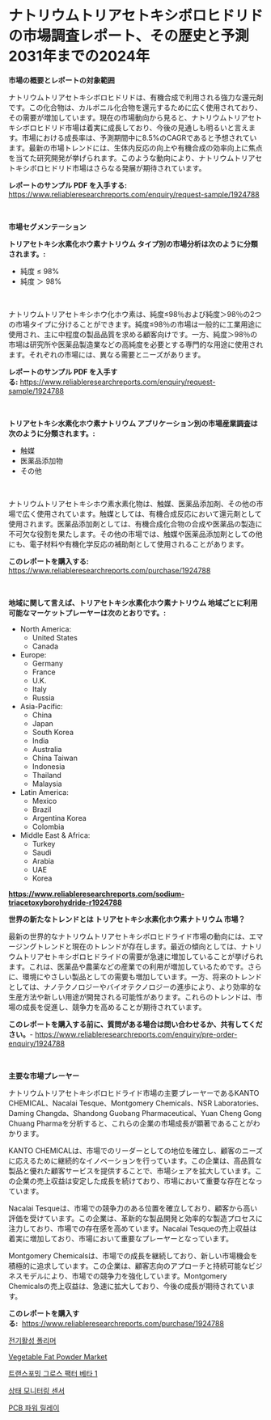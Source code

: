 <p><h1>ナトリウムトリアセトキシボロヒドリドの市場調査レポート、その歴史と予測2031年までの2024年</h1></p><p><strong>市場の概要とレポートの対象範囲</strong></p>
<p><p>ナトリウムトリアセトキシボロヒドリドは、有機合成で利用される強力な還元剤です。この化合物は、カルボニル化合物を還元するために広く使用されており、その需要が増加しています。現在の市場動向から見ると、ナトリウムトリアセトキシボロヒドリド市場は着実に成長しており、今後の見通しも明るいと言えます。市場における成長率は、予測期間中に8.5%のCAGRであると予想されています。最新の市場トレンドには、生体内反応の向上や有機合成の効率向上に焦点を当てた研究開発が挙げられます。このような動向により、ナトリウムトリアセトキシボロヒドリド市場はさらなる発展が期待されています。</p></p>
<p><strong>レポートのサンプル PDF を入手する:</strong> <a href="https://www.reliableresearchreports.com/enquiry/request-sample/1924788">https://www.reliableresearchreports.com/enquiry/request-sample/1924788</a></p>
<p>&nbsp;</p>
<p><strong>市場セグメンテーション</strong></p>
<p><strong>トリアセトキシ水素化ホウ素ナトリウム タイプ別の市場分析は次のように分類されます。:</strong></p>
<p><ul><li>純度 ≤ 98%</li><li>純度 ＞ 98%</li></ul></p>
<p>&nbsp;</p>
<p><p>ナトリウムトリアセトキシホウ化ホウ素は、純度≤98％および純度＞98％の2つの市場タイプに分けることができます。純度≤98％の市場は一般的に工業用途に使用され、主に中程度の製品品質を求める顧客向けです。一方、純度＞98％の市場は研究所や医薬品製造業などの高純度を必要とする専門的な用途に使用されます。それぞれの市場には、異なる需要とニーズがあります。</p></p>
<p><strong>レポートのサンプル PDF を入手する:</strong>&nbsp;<a href="https://www.reliableresearchreports.com/enquiry/request-sample/1924788">https://www.reliableresearchreports.com/enquiry/request-sample/1924788</a></p>
<p>&nbsp;</p>
<p><strong> トリアセトキシ水素化ホウ素ナトリウム アプリケーション別の市場産業調査は次のように分類されます。:</strong></p>
<p><ul><li>触媒</li><li>医薬品添加物</li><li>その他</li></ul></p>
<p>&nbsp;</p>
<p><p>ナトリウムトリアセトキシホウ素水素化物は、触媒、医薬品添加剤、その他の市場で広く使用されています。触媒としては、有機合成反応において還元剤として使用されます。医薬品添加剤としては、有機合成化合物の合成や医薬品の製造に不可欠な役割を果たします。その他の市場では、触媒や医薬品添加剤としての他にも、電子材料や有機化学反応の補助剤として使用されることがあります。</p></p>
<p><strong>このレポートを購入する:</strong>&nbsp; <a href="https://www.reliableresearchreports.com/purchase/1924788">https://www.reliableresearchreports.com/purchase/1924788</a></p>
<p>&nbsp;</p>
<p><strong>地域に関して言えば、トリアセトキシ水素化ホウ素ナトリウム 地域ごとに利用可能なマーケットプレーヤーは次のとおりです。:</strong></p>
<p><ul>
    <li>
        North America:
        <ul>
            <li>United States</li>
            <li>Canada</li>
        </ul>
    </li>
    <li>
        Europe:
        <ul>
            <li>Germany</li>
            <li>France</li>
            <li>U.K.</li>
            <li>Italy</li>
            <li>Russia</li>
        </ul>
    </li>
    <li>
        Asia-Pacific:
        <ul>
            <li>China</li>
            <li>Japan</li>
            <li>South Korea</li>
            <li>India</li>
            <li>Australia</li>
            <li>China Taiwan</li>
            <li>Indonesia</li>
            <li>Thailand</li>
            <li>Malaysia</li>
        </ul>
    </li>
    <li>
        Latin America:
        <ul>
            <li>Mexico</li>
            <li>Brazil</li>
            <li>Argentina Korea</li>
            <li>Colombia</li>
        </ul>
    </li>
    <li>
        Middle East & Africa:
        <ul>
            <li>Turkey</li>
            <li>Saudi</li>
            <li>Arabia</li>
            <li>UAE</li>
            <li>Korea</li>
        </ul>
    </li>
    </ul></p>
<p><strong><a href="https://www.reliableresearchreports.com/sodium-triacetoxyborohydride-r1924788">https://www.reliableresearchreports.com/sodium-triacetoxyborohydride-r1924788</a></strong>&nbsp;</p>
<p><strong>世界の新たなトレンドとは トリアセトキシ水素化ホウ素ナトリウム 市場？</strong></p>
<p><p>最新の世界的なナトリウムトリアセトキシボロヒドライド市場の動向には、エマージングトレンドと現在のトレンドが存在します。最近の傾向としては、ナトリウムトリアセトキシボロヒドライドの需要が急速に増加していることが挙げられます。これは、医薬品や農薬などの産業での利用が増加しているためです。さらに、環境にやさしい製品としての需要も増加しています。一方、将来のトレンドとしては、ナノテクノロジーやバイオテクノロジーの進歩により、より効率的な生産方法や新しい用途が開発される可能性があります。これらのトレンドは、市場の成長を促進し、競争力を高めることが期待されています。</p></p>
<p><strong>このレポートを購入する前に、質問がある場合は問い合わせるか、共有してください。</strong>- <a href="https://www.reliableresearchreports.com/enquiry/pre-order-enquiry/1924788">https://www.reliableresearchreports.com/enquiry/pre-order-enquiry/1924788</a></p>
<p>&nbsp;</p>
<p><strong>主要な市場プレーヤー</strong></p>
<p><p>ナトリウムトリアセトキシボロヒドライド市場の主要プレーヤーであるKANTO CHEMICAL、Nacalai Tesque、Montgomery Chemicals、NSR Laboratories、Daming Changda、Shandong Guobang Pharmaceutical、Yuan Cheng Gong Chuang Pharmaを分析すると、これらの企業の市場成長が顕著であることがわかります。</p><p>KANTO CHEMICALは、市場でのリーダーとしての地位を確立し、顧客のニーズに応えるために継続的なイノベーションを行っています。この企業は、高品質な製品と優れた顧客サービスを提供することで、市場シェアを拡大しています。この企業の売上収益は安定した成長を続けており、市場において重要な存在となっています。</p><p>Nacalai Tesqueは、市場での競争力のある位置を確立しており、顧客から高い評価を受けています。この企業は、革新的な製品開発と効率的な製造プロセスに注力しており、市場での存在感を高めています。Nacalai Tesqueの売上収益は着実に増加しており、市場において重要なプレーヤーとなっています。</p><p>Montgomery Chemicalsは、市場での成長を継続しており、新しい市場機会を積極的に追求しています。この企業は、顧客志向のアプローチと持続可能なビジネスモデルにより、市場での競争力を強化しています。Montgomery Chemicalsの売上収益は、急速に拡大しており、今後の成長が期待されています。</p></p>
<p><strong>このレポートを購入する:</strong>&nbsp;&nbsp;<a href="https://www.reliableresearchreports.com/purchase/1924788">https://www.reliableresearchreports.com/purchase/1924788</a></p>
<p><p><a href="https://github.com/sammyUltyylrich9067856/Market-Research-Report-List-1/blob/main/541338317190.md">전기활성 폴리머</a></p><p><a href="https://github.com/Alonsoolds3wq1d81czn8rbol/Market-Research-Report-List-1/blob/main/vegetable-fat-powder-market.md">Vegetable Fat Powder Market</a></p><p><a href="https://github.com/Elenrrera7685/Market-Research-Report-List-1/blob/main/828337717189.md">트랜스포밍 그로스 팩터 베타 1</a></p><p><a href="https://medium.com/@tomienow676/%EC%83%81%ED%83%9C-%EB%AA%A8%EB%8B%88%ED%84%B0%EB%A7%81-%EC%84%BC%EC%84%9C-%EC%8B%9C%EC%9E%A5-%EC%84%B1%EA%B3%B5%EC%A0%81%EC%9D%B8-%EB%B9%84%EC%A6%88%EB%8B%88%EC%8A%A4-%EC%A0%84%EB%9E%B5%EC%9D%98-%EC%97%B4%EC%87%A0-2031%EB%85%84%EA%B9%8C%EC%A7%80-%EC%98%88%EC%B8%A1-835a8ff04010">상태 모니터링 센서</a></p><p><a href="https://medium.com/@jordybecker/pcb-%EC%A0%84%EC%9B%90-%EB%A6%B4%EB%A0%88%EC%9D%B4-%EC%8B%9C%EC%9E%A5-%EC%8B%9C%EC%9E%A5-%EC%A0%90%EC%9C%A0%EC%9C%A8-%EC%8B%9C%EC%9E%A5-%EB%8F%99%ED%96%A5-%EB%B0%8F-%EB%AF%B8%EB%9E%98-%EC%84%B1%EC%9E%A5-%ED%83%90%EC%83%89-550bfd0478c4">PCB 파워 릴레이</a></p></p>